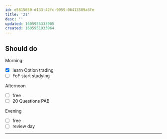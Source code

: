 ```yaml
---
id: e5815650-d133-42fc-9959-06413509a3fe
title: '21'
desc: ''
updated: 1605955333905
created: 1605951933964
---
```


## Should do

Morning
- [x] learn Option trading
- [ ] FoF start studying

Afternoon
- [ ] free
- [ ] 20 Questions PAB

Evening
- [ ] free
- [ ] review day

---
